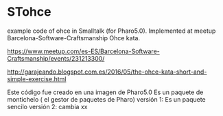 # STohce
example code of ohce in Smalltalk (for Pharo5.0). Implemented at meetup  Barcelona-Software-Craftsmanship Ohce kata.

https://www.meetup.com/es-ES/Barcelona-Software-Craftsmanship/events/231213300/

http://garajeando.blogspot.com.es/2016/05/the-ohce-kata-short-and-simple-exercise.html

Este código fue creado en una imagen de Pharo5.0 
Es un paquete de montichelo ( el gestor de paquetes de Pharo) 
versión 1:
Es un paquete sencilo
versión 2:
cambia xx
